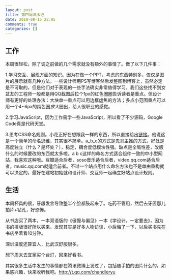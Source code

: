 ```yaml
---
layout: post
title: 第四周流水记
date: 2010-08-15 22:05
comments: true
categories: []
---
```

<h2>工作</h2>
本周很轻松，除了调之前做的几个需求就没有额外的事情了。做了以下几件事：

1.学习交互、展现方面的知识。因为在做一个PPT，考虑的东西特别多，仅仅是图片的展示就有几种方法。一些设计师用PS写博客然后发整图到博客上，虽然必定是不可取的，但是他们对于表现的一些手法确实非常值得学习。我们这些找不到女盆友的工程师一般都是用QQ截图后拉个1px的红色圈圈告诉读者是重点。但设计师有更好的处理办法：大块单一重点可以用边框虚焦的方法；多点小范围重点可以用一个4~6px的纯色圈<em>放大</em>圈出，给人很职业的感觉。

2.学习JavaScript，因为工作需学一些JavaScript，所以看了不少源码，Google Code真是代码天堂。

3.思考CSS命名规则。小花正好在想跟我一样的东西，所以直接给出<a href="http://xiebiji.com/2010/08/simple_mind/">链接</a>。他说这是一个简单的命名思维，其实很不简单。a_b_c的方式是鬼哥主推的方式，好处是高度独立（什么？是坏处？），稳定，耦合度低模块性强。缺点是全局性差，改版什么的时候要改的东西就太多啦。a b c这样的命名方式适合组件一致的中小型网站，我喜欢这种哦。豆瓣适合后者，soso音乐适合后者，video.qq.com适合后者，music.qq.com就适合前者。不过一个站点用什么命名方法也不是单由重构就可以决定的，最好在建站初始就和设计师、交互师一起确立好站点设计规则。
<h2>生活</h2>
本周杯具的很，牙龈发言导致整半个脸都鼓起来了。吃药不管用，然后去牙医那儿拍片+钻孔，好恐怖。

从书店买了两本，一本双语版的《傲慢与偏见》一本《学设计，一定要去》，因为书的排版很好所以买来。发现其实是好多人物访谈，小后悔了一下，以后买书先在书店坐着看10分钟。

深圳温度还算宜人，比武汉舒服很多。

想下周末去宜家买个台灯，回来好看书。

其实很多生活中发生的事情都在腾讯微博上发过了，包括随手拍的图片什么的。如果感兴趣，快来收听我吧。http://t.qq.com/chandleryu
